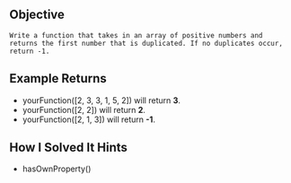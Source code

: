 ## Objective

    Write a function that takes in an array of positive numbers and returns the first number that is duplicated. If no duplicates occur, return -1.

## Example Returns

- yourFunction([2, 3, 3, 1, 5, 2]) will return **3**.
- yourFunction([2, 2]) will return **2**.
- yourFunction([2, 1, 3]) will return **-1**.

## How I Solved It Hints

- hasOwnProperty()
